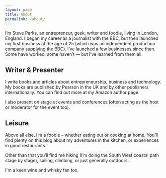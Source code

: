```yaml
---
layout: page
title: About
permalink: /about/
---
```


I’m Steve Parks, an entrepreneur, geek, writer and foodie, living in London, England. I began my career as a journalist with the BBC, but then launched my first business at the age of 25 (which was an independent production company supplying the BBC). I’ve launched a few businesses since then. Some have worked, some haven’t — but I’ve learned from them all.

## Writer & Presenter

I write books and articles about entrepreneurship, business and technology. My books are published by Pearson in the UK and by other publishers internationally. You can find out more at my Amazon author page.

I also present on stage at events and conferences (often acting as the host or moderator for the event too).

## Leisure

Above all else, I’m a foodie – whether eating out or cooking at home. You’ll find plenty on this blog about my adventures in the kitchen, or experiences in good restaurants.

Other than that you’ll find me hiking (I’m doing the South West coastal path stage by stage), sailing, climbing, or just generally outdoors.

I'm a keen wine and whisky fan too.
